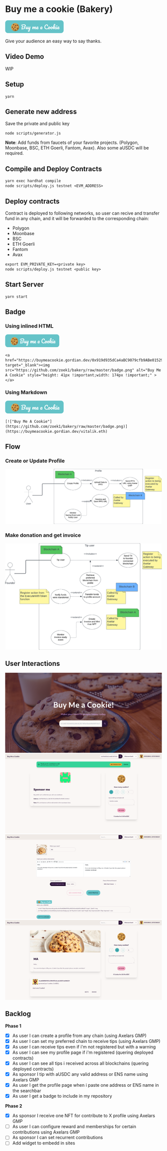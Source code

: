 # Buy me a cookie (Bakery)

[!["Buy Me A Cookie"](https://github.com/zoek1/bakery/raw/master/badge.png)](https://buymeacookie.gordian.dev/0x919d935dCa4aBC9079cfb9ABe01529581C355552)


Give your audience an easy way to say thanks.

## Video Demo
WIP

## Setup
```
yarn
```

## Generate new address
Save the private and public key
```
node scripts/generator.js
```
**Note**: Add funds from faucets of your favorite projects. (Polygon, Moonbase, BSC, ETH Goerli, Fantom, Avax).
Also some aUSDC will be required.

## Compile and Deploy Contracts

```
yarn exec hardhat compile
node scripts/deploy.js testnet <EVM_ADDRESS>
```

## Deploy contracts
Contract is deployed to following networks, so user can recive and transfer fund in any chain,
and it will be forwarded to the corresponding chain:
- Polygon
- Moonbase
- BSC
- ETH Goerli
- Fantom
- Avax

```
export EVM_PRIVATE_KEY=<private key>
node scripts/deploy.js testnet <public key>
```

## Start Server
```
yarn start
```

## Badge 

### Using inlined HTML

<a href="https://buymeacookie.gordian.dev/0x919d935dCa4aBC9079cfb9ABe01529581C355552" target="_blank"><img src="https://github.com/zoek1/bakery/raw/master/badge.png" alt="Buy Me A Cookie" style="height: 41px !important;width: 174px !important;" ></a>

```
<a href="https://buymeacookie.gordian.dev/0x919d935dCa4aBC9079cfb9ABe01529581C355552" target="_blank"><img src="https://github.com/zoek1/bakery/raw/master/badge.png" alt="Buy Me A Cookie" style="height: 41px !important;width: 174px !important;" ></a>
```

### Using Markdown

[!["Buy Me A Cookie"](https://github.com/zoek1/bakery/raw/master/badge.png)](https://buymeacookie.gordian.dev/vitalik.eth)

```
[!["Buy Me A Cookie"](https://github.com/zoek1/bakery/raw/master/badge.png)](https://buymeacookie.gordian.dev/vitalik.eth)
```
## Flow
### Create or Update Profile
![](profile.png)

### Make donation and get invoice
![](tip.png)



## User Interactions

![](screenshots/landing.png)
![](screenshots/anonymous.png)
![](screenshots/profile.png)
![](screenshots/cookie.png)


## Backlog
**Phase 1**
- [X] As user I can create a profile from any chain (using Axelars GMP)
- [X] As user I can set my preferred chain to receive tips (using Axelars GMP)
- [X] As user I can receive tips even if i'm not registered but with a warning 
- [X] As user I can see my profile page if i'm registered (quering deployed contracts)
- [X] As user I can see all tips i received across all blockchains (quering deployed contracts)
- [X] As sponsor I tip with aUSDC any valid address or ENS name using Axelars GMP
- [X] As user I get the profile page when i paste one address or ENS name in the searchbar
- [X] As user I get a badge to include in my repository

**Phase 2**
- [X] As sponsor I receive one NFT for contribute to X profile using Axelars GMP
- [ ] As user I can configure reward and memberships for certain contributions using Axelars GMP
- [ ] As sponsor I can set recurrent contributions
- [ ] Add widget to embedd in sites

